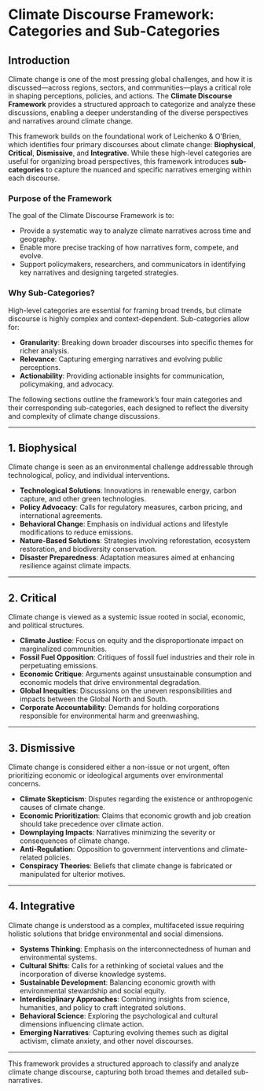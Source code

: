 # Climate Discourse Framework: Categories and Sub-Categories

## Introduction
Climate change is one of the most pressing global challenges, and how it is discussed—across regions, sectors, and communities—plays a critical role in shaping perceptions, policies, and actions. The **Climate Discourse Framework** provides a structured approach to categorize and analyze these discussions, enabling a deeper understanding of the diverse perspectives and narratives around climate change.

This framework builds on the foundational work of Leichenko & O’Brien, which identifies four primary discourses about climate change: **Biophysical**, **Critical**, **Dismissive**, and **Integrative**. While these high-level categories are useful for organizing broad perspectives, this framework introduces **sub-categories** to capture the nuanced and specific narratives emerging within each discourse.

### Purpose of the Framework
The goal of the Climate Discourse Framework is to:
- Provide a systematic way to analyze climate narratives across time and geography.
- Enable more precise tracking of how narratives form, compete, and evolve.
- Support policymakers, researchers, and communicators in identifying key narratives and designing targeted strategies.

### Why Sub-Categories?
High-level categories are essential for framing broad trends, but climate discourse is highly complex and context-dependent. Sub-categories allow for:
- **Granularity**: Breaking down broader discourses into specific themes for richer analysis.
- **Relevance**: Capturing emerging narratives and evolving public perceptions.
- **Actionability**: Providing actionable insights for communication, policymaking, and advocacy.

The following sections outline the framework’s four main categories and their corresponding sub-categories, each designed to reflect the diversity and complexity of climate change discussions.

---

## 1. Biophysical
Climate change is seen as an environmental challenge addressable through technological, policy, and individual interventions.

- **Technological Solutions**: Innovations in renewable energy, carbon capture, and other green technologies.
- **Policy Advocacy**: Calls for regulatory measures, carbon pricing, and international agreements.
- **Behavioral Change**: Emphasis on individual actions and lifestyle modifications to reduce emissions.
- **Nature-Based Solutions**: Strategies involving reforestation, ecosystem restoration, and biodiversity conservation.
- **Disaster Preparedness**: Adaptation measures aimed at enhancing resilience against climate impacts.

---

## 2. Critical
Climate change is viewed as a systemic issue rooted in social, economic, and political structures.

- **Climate Justice**: Focus on equity and the disproportionate impact on marginalized communities.
- **Fossil Fuel Opposition**: Critiques of fossil fuel industries and their role in perpetuating emissions.
- **Economic Critique**: Arguments against unsustainable consumption and economic models that drive environmental degradation.
- **Global Inequities**: Discussions on the uneven responsibilities and impacts between the Global North and South.
- **Corporate Accountability**: Demands for holding corporations responsible for environmental harm and greenwashing.

---

## 3. Dismissive
Climate change is considered either a non-issue or not urgent, often prioritizing economic or ideological arguments over environmental concerns.

- **Climate Skepticism**: Disputes regarding the existence or anthropogenic causes of climate change.
- **Economic Prioritization**: Claims that economic growth and job creation should take precedence over climate action.
- **Downplaying Impacts**: Narratives minimizing the severity or consequences of climate change.
- **Anti-Regulation**: Opposition to government interventions and climate-related policies.
- **Conspiracy Theories**: Beliefs that climate change is fabricated or manipulated for ulterior motives.

---

## 4. Integrative
Climate change is understood as a complex, multifaceted issue requiring holistic solutions that bridge environmental and social dimensions.

- **Systems Thinking**: Emphasis on the interconnectedness of human and environmental systems.
- **Cultural Shifts**: Calls for a rethinking of societal values and the incorporation of diverse knowledge systems.
- **Sustainable Development**: Balancing economic growth with environmental stewardship and social equity.
- **Interdisciplinary Approaches**: Combining insights from science, humanities, and policy to craft integrated solutions.
- **Behavioral Science**: Exploring the psychological and cultural dimensions influencing climate action.
- **Emerging Narratives**: Capturing evolving themes such as digital activism, climate anxiety, and other novel discourses.

---

This framework provides a structured approach to classify and analyze climate change discourse, capturing both broad themes and detailed sub-narratives.
